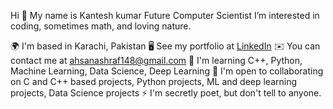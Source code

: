Hi 👋 My name is Kantesh kumar
Future Computer Scientist
I’m interested in coding, sometimes math, and loving nature.

🌍  I'm based in Karachi, Pakistan
🖥️  See my portfolio at [LinkedIn](https://www.linkedin.com/in/kantesh-kumar-3b123b249/)
✉️  You can contact me at ahsanashraf148@gmail.com
🧠  I'm learning C++, Python, Machine Learning, Data Science, Deep Learning
🤝  I'm open to collaborating on C and C++ based projects, Python projects, ML and deep learning projects, Data Science projects
⚡  I'm secretly poet, but don't tell to anyone.
